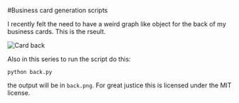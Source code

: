 #Business card generation scripts

I recently felt the need to have a weird graph like object for the back
of my business cards. This is the rseult.

![Card back](http://samphippen.com/back.png)

Also in this series to run the script do this:

    python back.py

the output will be in `back.png`. For great justice this is licensed under the
MIT license.
